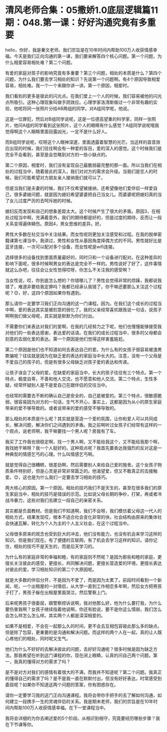 # 清风老师合集：05撒娇1.0底层逻辑篇11期：048.第一课：好好沟通究竟有多重要

hello，你好，我是秦文老师。我们宗旨是在10年时间内帮助100万人收获情感幸福。今天是我们正向沟通的第一课，我们要来解答四个核心问题。第一个问题，为什么相爱容易相处难？第二个问题。

有爱的家庭对孩子的影响究竟有多重要？第三个问题，相处的本质是什么？第四个问题，为什么我们要去学习相处的知识？先说第一个问题啊。有4个原因导致相爱容易，相处难。我一个一个来跟你讲一讲。第一个原因，相爱时。

我们看到的更多是彼此的闪光点。在我们爱上一个人的时候，我们容易被他的闪光点所吸引。这种心理现象叫做手阴效应。心理学家洛清斯做过一个非常有趣的实验，他呢将同一张照片分给AB两组的同学。对A组同学呢，他说。

这是一位罪犯，然后对B组同学说呢，这是一位德高望重的科学家，同样一张照片，他问A组的同学看到这张照片，这个人的眼睛有什么感觉？A组同学说呢哦我觉得啊这个人眼睛里面目露凶光，一定不是什么好人。

而B组同学说呢，哎呀这个人眼神深邃，里面透露着智慧的光芒。当这样的首音效应出现的时候，我们往往啊会有一种爱的盲目，爱的深入的感觉。这个时候我们是完全不会看到，甚至是会忽略到对方的一些小缺点的。

第二个原因，相爱时，我们没有呈现自己最脆弱最完整的那一面。所以当我们在相处的过程当中，随着彼此的深入，我们对对方的需求会升级。当我们是恋人的时候，我们可能希望对方朋友亲人接纳我们就可以了。

但是当我们是夫妻的时候，我们不仅希望被接纳，还希望像他们爱伴侣一样爱自己，很多婆媳问题，就是因为媳妇希望婆婆把自己当女儿。而婆婆呢把媳妇真的当了女儿过度严厉的去呵斥她的时候。

媳妇反而发现和自己的想象差距太大。这个时候产生了很大的矛盾。原因3，在相处过程当中啊，充满着意外，我们的期待都是好的，但是过度的期待，反而让一段关系变得遍体鳞伤。原因4，男女思维的差异。好。

男性大多数在社交当中关注结果。而女性呢则更加关注感受和过程。在我的脱单密籍课第七课当中，我讲过，男性和女性从基因角度择偶方式的不同。男性就好比是蓝牙连接，一次可以配对多个设备，而女性呢是wifi连接。

选择很多的设备找到里面质量最好的，同时只和一个设备进行配对。在这种差异的影响下面呢，很多时候啊男女的表达是完全不一样的。男性说好了好了，这件事情就这么办吧，往往会让女性觉得哎呀，你怎么不关注我的感受啊？

当女性说，哎，你到底怎么想的？你错哪儿了？男性会觉得非常的烦躁，我都说我错了，难道非要给我定罪吗？我都已经承认我错了，你干嘛还要那么关注这个过程呢？😊，好，这四个原因如果你有遇到。

那么请你一定要学习我们正向沟通的这一门课程。因为。在我们这个成长的过程当中啊，爱的表达其实是被刻意的弱化了。我的父亲经常喜欢跟我说一句话，说孩子啊啊我们做父母呢，其实就是默默为你们付出。

不需要你们来表达对我们的爱啊，在我的几经努力之下呢，他们也慢慢能够接受我对他们的一些表达感谢，表达爱的话语。在我们的成长过程当中，很多的父母都会刻意的去弱化爱的表达。第一个原因是他们觉得这样害羞尴尬。

第二个原因是他们也不知道如何去表达自己的爱。为什么有的女孩子很容易被渣男欺骗呢？往往就是因为在缺乏爱的表达的家庭当中长大的。注意，没有一个父母是不爱自己的孩子的，但是有很多父母缺乏对孩子爱的表达和传递。

让孩子误会了父母的爱。在缺爱的家庭当中，长大的孩子往往有三个特点。第一个特点，极度自卑，不善和他人交流，也不愿意和他人交流。第二个特点，生性多疑，经常怀疑别人是不是爱自己在跟伴侣的交往当中。

也经常的需要去不断的确认自己是安全的，自己是被爱的。第三个特点，很敏感脆弱，很容易因为对方的一句话，生气不开心，事实上，这都是因为从小的原生家庭带来的爱不够导致的。或者说带来的爱的感受不够导致的。

那么相处的本质是什么呢？其实就是营造一个爱的氛围，让你和爱人可以共同成长，解决问题，解决你们之间遇到的矛盾。我之前啊听过女孩子们经常有这样的一个观点，说老师啊，我干嘛要找一个男人呢？房我有了车。

我买了工作我也很稳定啊，找一个男人啊，又不能给我这个，又不能给我那个啊，我找她干嘛呀？我一个人挺好的。这种观点呢？我首先要表达我强烈的反对这是一种典型的情感乞丐的心理。什么叫情感乞丐啊。

就是觉得自己很糟糕，很差劲啊，然后需要别人来给自己爱的施舍。这个女孩子物质条件特别好，但是心灵是非常非常匮乏的。他渴望爱，但又不敢真正的去接触爱。😊，这也是为什么我们一定要去学习相处的技巧。

两大核心的原因。第一个原因，相处的技巧我们不是天生的，甚至在很多我们的原生家庭当中，相处的技巧是错误的示范。比如说父母长期的争吵，打架，再或者冷战冷暴力，这些对我们去建立一段自己的亲密关系。

其实都是负面教材。但是我们不知道啊，我们不会呀，我们模仿着父母这一代人的相处方式，结果发现哎，根本不适合社会变化非常的快，社会结构由原来的集体社会快速瓦解，转化为个人为主的个人主义社会，在这个过程当中。

父母很多原来的观念也受到巨大的冲击，他们没有能力，也没有机会来学习这样的知识。但是我们现在。有了便捷的互联网，有了机会去学习这样的知识。请你记住，相处的技巧不是天生的，而是后天学习的。

为什么有的家庭非常的幸福和睦，有的家庭则不然呢？是因为那些和睦的家庭，更擅长关注彼此的感受，更擅长，共同解决问题，更擅长营造爱的环境，更擅长表达对彼此的爱。学习相处知识的第二个大原因呢。

就是大多数的伴侣分开，不是因为不爱了，而是因为太累了。前段时间看到一个新闻，呃，一个出租屋的一对情侣，从大学一直到工作相恋多年啊，然后女方把男孩子打了，男孩子躲在出租屋里面哭泣，然后警察上门。

后来呢男孩子很委屈，跟警察控诉说啊，我对他那么好，他为什么要打我，为什么要伤害我啊？女孩子继续指着他说啊，你还有脸说，要不是你这么懦弱，我们怎么会怎么样怎么怎么样。其实两个人都是深深相爱的。

如果不是相爱，不会在一起那么久的时间，更不会去互相包容彼此那么多的缺点。但是除了包容，更重要的是沟通和解决问题。而这样的两个人在一起，真的让人既心疼他们的相处，同时呢又生气。

他们为什么不好好的去解决彼此的问题，去好好沟通呢？很多时候是因为缺乏方法。那我希望在听到这门课程的你，现在闭上眼睛，认真的问自己两个问题。第一，我真的懂得对方的需求了吗？

是不是对方对我们的感情有着很大的不满，而我并不知道呢？第二个问题。我真正的懂得自己的需求了吗？是不是我一直在默默付出，但没有好好表达，时常感受到委屈呢？如果你不知道这两个问题的答案，你有困惑存在。

请你一定要学习我的这门正向沟通课程。我将会带你手把手的去了解如何沟通，如何建立一段携手一生的灵魂伴侣的关系。我是期末老师，我们的宗旨是在10年时间内帮助100万人收获情感幸福。在下一堂课程当中。

我将会详细的为你去阐述爱的5个阶段。从相识到相守，究竟要经历哪些步骤？我在下节课等你。